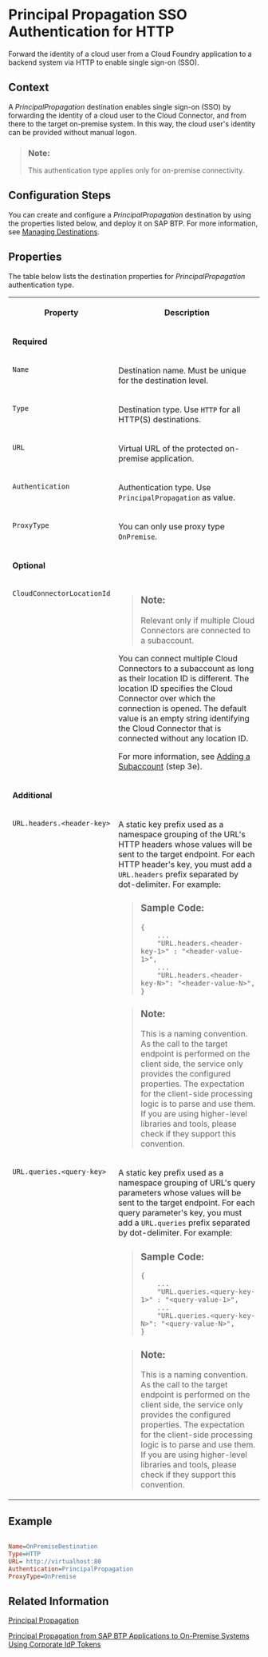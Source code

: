 <!-- loio73194cc419894433994c5f0444b4c6a1 -->

# Principal Propagation SSO Authentication for HTTP

Forward the identity of a cloud user from a Cloud Foundry application to a backend system via HTTP to enable single sign-on \(SSO\).



## Context

A *PrincipalPropagation* destination enables single sign-on \(SSO\) by forwarding the identity of a cloud user to the Cloud Connector, and from there to the target on-premise system. In this way, the cloud user's identity can be provided without manual logon.

> ### Note:  
> This authentication type applies only for on-premise connectivity.



## Configuration Steps

You can create and configure a *PrincipalPropagation* destination by using the properties listed below, and deploy it on SAP BTP. For more information, see [Managing Destinations](managing-destinations-84e45e0.md).



## Properties

The table below lists the destination properties for *PrincipalPropagation* authentication type.


<table>
<tr>
<th valign="top">

Property

</th>
<th valign="top">

Description

</th>
</tr>
<tr>
<td valign="top" colspan="2">

**Required**

</td>
</tr>
<tr>
<td valign="top">

`Name`

</td>
<td valign="top">

Destination name. Must be unique for the destination level.

</td>
</tr>
<tr>
<td valign="top">

`Type`

</td>
<td valign="top">

Destination type. Use `HTTP` for all HTTP\(S\) destinations.

</td>
</tr>
<tr>
<td valign="top">

`URL`

</td>
<td valign="top">

Virtual URL of the protected on-premise application.

</td>
</tr>
<tr>
<td valign="top">

`Authentication`

</td>
<td valign="top">

Authentication type. Use `PrincipalPropagation` as value.

</td>
</tr>
<tr>
<td valign="top">

`ProxyType`

</td>
<td valign="top">

You can only use proxy type `OnPremise`.

</td>
</tr>
<tr>
<td valign="top">

**Optional**

</td>
<td valign="top">

 

</td>
</tr>
<tr>
<td valign="top">

`CloudConnectorLocationId`

</td>
<td valign="top">

> ### Note:  
> Relevant only if multiple Cloud Connectors are connected to a subaccount.

You can connect multiple Cloud Connectors to a subaccount as long as their location ID is different. The location ID specifies the Cloud Connector over which the connection is opened. The default value is an empty string identifying the Cloud Connector that is connected without any location ID.

For more information, see [Adding a Subaccount](adding-and-managing-subaccounts-f16df12.md#loiof16df12fab9f4fe1b8a4122f0fd54b6e__add) \(step 3e\).

</td>
</tr>
<tr>
<td valign="top" colspan="2">

**Additional**

</td>
</tr>
<tr>
<td valign="top">

`URL.headers.<header-key>`

</td>
<td valign="top">

A static key prefix used as a namespace grouping of the URL's HTTP headers whose values will be sent to the target endpoint. For each HTTP header's key, you must add a `URL.headers` prefix separated by dot-delimiter. For example:

> ### Sample Code:  
> ```
> {
>     ...
>     "URL.headers.<header-key-1>" : "<header-value-1>",
>     ...
>     "URL.headers.<header-key-N>": "<header-value-N>",
> }
> ```

> ### Note:  
> This is a naming convention. As the call to the target endpoint is performed on the client side, the service only provides the configured properties. The expectation for the client-side processing logic is to parse and use them. If you are using higher-level libraries and tools, please check if they support this convention.



</td>
</tr>
<tr>
<td valign="top">

`URL.queries.<query-key>`

</td>
<td valign="top">

A static key prefix used as a namespace grouping of URL's query parameters whose values will be sent to the target endpoint. For each query parameter's key, you must add a `URL.queries` prefix separated by dot-delimiter. For example:

> ### Sample Code:  
> ```
> {
>     ...
>     "URL.queries.<query-key-1>" : "<query-value-1>",
>     ...
>     "URL.queries.<query-key-N>": "<query-value-N>",
> }
> ```

> ### Note:  
> This is a naming convention. As the call to the target endpoint is performed on the client side, the service only provides the configured properties. The expectation for the client-side processing logic is to parse and use them. If you are using higher-level libraries and tools, please check if they support this convention.



</td>
</tr>
</table>



## Example

```ini

Name=OnPremiseDestination
Type=HTTP 
URL= http://virtualhost:80
Authentication=PrincipalPropagation
ProxyType=OnPremise

```





<a name="loio73194cc419894433994c5f0444b4c6a1__section_qyz_rlz_3gc"/>

## Related Information

[Principal Propagation](principal-propagation-e2cbb48.md)

[Principal Propagation from SAP BTP Applications to On-Premise Systems Using Corporate IdP Tokens](https://help.sap.com/docs/btp/sap-business-technology-platform/configure-principal-propagation-from-btp-applications-to-on-premise-systems-using-corporate-idp-tokens?version=Cloud)


